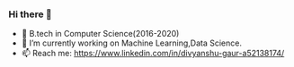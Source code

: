 ### Hi there 👋




- 🔭 B.tech in Computer Science(2016-2020)
- 🌱 I’m currently working on Machine Learning,Data Science.
- 📫 Reach me: https://www.linkedin.com/in/divyanshu-gaur-a52138174/

